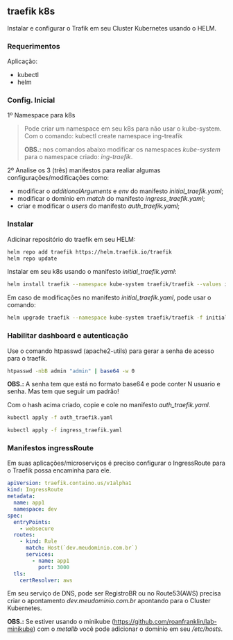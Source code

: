## traefik k8s

Instalar e configurar o Trafik em seu Cluster Kubernetes usando o HELM.

### Requerimentos

Aplicação:

- kubectl
- helm

### Config. Inicial

1º Namespace para k8s

>Pode criar um namespace em seu k8s para não usar o kube-system.
>Com o comando: kubectl create namespace ing-treafik
>
>**OBS.:** nos comandos abaixo modificar os namespaces *kube-system* para o namespace criado: *ing-traefik*.

2º Analise os 3 (três) manifestos para realiar algumas configurações/modificações como:

- modificar o *additionalArguments* e *env* do manifesto *initial_traefik.yaml*;
- modificar o domínio em *match* do manifesto *ingress_traefik.yaml*;
- criar e modificar o *users* do manifesto *auth_traefik.yaml*;

### Instalar

Adicinar repositório do traefik em seu HELM:

```bash
helm repo add traefik https://helm.traefik.io/traefik
helm repo update
```

Instalar em seu k8s usando o manifesto *initial_traefik.yaml*:

```bash
helm install traefik --namespace kube-system traefik/traefik --values initial_traefik.yaml
```

Em caso de modificações no manifesto *initial_traefik.yaml*, pode usar o comando:

```bash
helm upgrade traefik --namespace kube-system traefik/traefik -f initial_traefik.yaml
```

### Habilitar dashboard e autenticação

Use o comando htpasswd (apache2-utils) para gerar a senha de acesso para o traefik.

```bash
htpasswd -nbB admin "admin" | base64 -w 0
```

**OBS.:** A senha tem que está no formato base64 e pode conter N usuario e senha. Mas tem que seguir um padrão!

Com o hash acima criado, copie e cole no manifesto *auth_traefik.yaml*.

```bash
kubectl apply -f auth_traefik.yaml

kubectl apply -f ingress_traefik.yaml
```

### Manifestos ingressRoute 

Em suas aplicações/microserviços é preciso configurar o IngressRoute para o Traefik possa encaminha para ele.

```yaml
apiVersion: traefik.containo.us/v1alpha1
kind: IngressRoute
metadata:
  name: app1
  namespace: dev
spec:
  entryPoints:
    - websecure
  routes:
    - kind: Rule
      match: Host(`dev.meudominio.com.br`)
      services:
        - name: app1
          port: 3000
  tls:
    certResolver: aws
```

Em seu serviço de DNS, pode ser RegistroBR ou no Route53(AWS) precisa criar o apontamento *dev.meudominio.com.br* apontando para o Cluster Kubernetes.

**OBS.:** Se estiver usando o minikube (https://github.com/roanfranklin/lab-minikube) com o *metallb* você pode adicionar o domínio em seu */etc/hosts*.